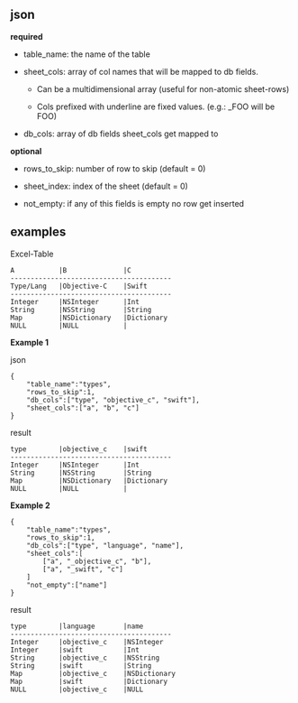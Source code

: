 json
----

**required**

- table_name: the name of the table

- sheet_cols: array of col names that will be mapped to db fields.

    - Can be a multidimensional array (useful for non-atomic sheet-rows)

    - Cols prefixed with underline are fixed values. (e.g.: _FOO will be FOO)

- db_cols: array of db fields sheet_cols get mapped to

**optional**

- rows_to_skip: number of row to skip (default = 0)

- sheet_index: index of the sheet (default = 0)

- not_empty: if any of this fields is empty no row get inserted


examples
--------

Excel-Table

    A           |B              |C
    ----------------------------------------
    Type/Lang   |Objective-C    |Swift
    ----------------------------------------
    Integer     |NSInteger      |Int
    String      |NSString       |String
    Map         |NSDictionary   |Dictionary
    NULL        |NULL           |

**Example 1**

json

    {
        "table_name":"types",
        "rows_to_skip":1,
        "db_cols":["type", "objective_c", "swift"],
        "sheet_cols":["a", "b", "c"]
    }

result

    type        |objective_c    |swift
    ----------------------------------------
    Integer     |NSInteger      |Int
    String      |NSString       |String
    Map         |NSDictionary   |Dictionary
    NULL        |NULL           |

**Example 2**

    {
        "table_name":"types",
        "rows_to_skip":1,
        "db_cols":["type", "language", "name"],
        "sheet_cols":[
            ["a", "_objective_c", "b"],
            ["a", "_swift", "c"]
        ]
        "not_empty":["name"]
    }

result

    type        |language       |name
    ----------------------------------------
    Integer     |objective_c    |NSInteger
    Integer     |swift          |Int
    String      |objective_c    |NSString
    String      |swift          |String
    Map         |objective_c    |NSDictionary
    Map         |swift          |Dictionary
    NULL        |objective_c    |NULL
